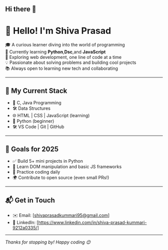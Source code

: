 ## Hi there 👋
# 👋 Hello! I'm Shiva Prasad

🎓 A curious learner diving into the world of programming  
🧠 Currently learning **Python**,**Dsc**,and **JavaScript**  
🌱 Exploring web development, one line of code at a time  
💡 Passionate about solving problems and building cool projects  
📚 Always open to learning new tech and collaborating

---

## 🚀 My Current Stack
- 🧠 C, Java Programming
- 🛠️ Data Structures
- 🌐 HTML | CSS | JavaScript (learning)
- 🐍 Python (beginner)
- 🛠️ VS Code | Git | GitHub

---

## 📌 Goals for 2025
- ✅ Build 5+ mini projects in Python
- 📘 Learn DOM manipulation and basic JS frameworks
- 🧪 Practice coding daily
- 🌍 Contribute to open source (even small PRs!)

---

## 📬 Get in Touch
- ✉️ Email: [shivaprasadkummari95@gmail.com]
- 💼 LinkedIn: [https://www.linkedin.com/in/shiva-prasad-kummari-9212a0335/]

---

*Thanks for stopping by! Happy coding 😊*
